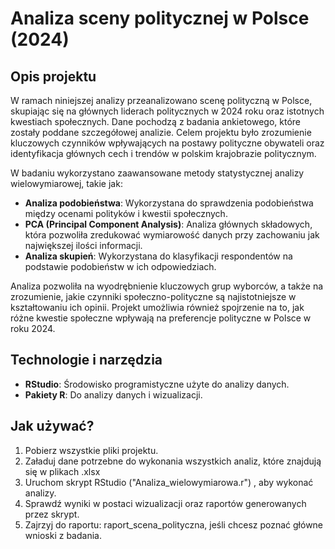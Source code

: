 # Analiza sceny politycznej w Polsce (2024)

## Opis projektu

W ramach niniejszej analizy przeanalizowano scenę polityczną w Polsce, skupiając się na głównych liderach politycznych w 2024 roku oraz istotnych kwestiach społecznych. Dane pochodzą z badania ankietowego, które zostały poddane szczegółowej analizie. Celem projektu było zrozumienie kluczowych czynników wpływających na postawy polityczne obywateli oraz identyfikacja głównych cech i trendów w polskim krajobrazie politycznym.

W badaniu wykorzystano zaawansowane metody statystycznej analizy wielowymiarowej, takie jak:
- **Analiza podobieństwa**: Wykorzystana do sprawdzenia podobieństwa między ocenami polityków i kwestii społecznych.
- **PCA (Principal Component Analysis)**: Analiza głównych składowych, która pozwoliła zredukować wymiarowość danych przy zachowaniu jak największej ilości informacji.
- **Analiza skupień**: Wykorzystana do klasyfikacji respondentów na podstawie podobieństw w ich odpowiedziach.

Analiza pozwoliła na wyodrębnienie kluczowych grup wyborców, a także na zrozumienie, jakie czynniki społeczno-polityczne są najistotniejsze w kształtowaniu ich opinii. Projekt umożliwia również spojrzenie na to, jak różne kwestie społeczne wpływają na preferencje polityczne w Polsce w roku 2024.

## Technologie i narzędzia

- **RStudio**: Środowisko programistyczne użyte do analizy danych.
- **Pakiety R**: Do analizy danych i wizualizacji.




## Jak używać?

1. Pobierz wszystkie pliki projektu.
2. Załaduj dane potrzebne do wykonania wszystkich analiz, które znajdują się w plikach .xlsx
3. Uruchom skrypt RStudio ("Analiza_wielowymiarowa.r") , aby wykonać analizy.
4. Sprawdź wyniki w postaci wizualizacji oraz raportów generowanych przez skrypt.
5. Zajrzyj do raportu: raport_scena_polityczna, jeśli chcesz poznać główne wnioski z badania.


